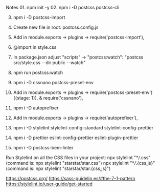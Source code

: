 Notes 01. npm init -y 02. npm i -D postcss postcss-cli

3.  npm i -D postcss-import
4.  Create new file in root: postcss.config.js
5.  Add in module.exports -> plugins -> require('postcss-import'),
6.  @import in style.css
7.  In package.json adjust "scripts" -> "postcss:watch": "postcss src/style.css --dir public --watch"
8.  npm run postcss:watch

9.  npm i -D cssnano postcss-preset-env
10. Add in module.exports -> plugins -> require('postcss-preset-env')({stage: 1}), & require('cssnano'),

11. npm i -D autoprefixer
12. Add in module.exports -> plugins -> require('autoprefixer'),

13. npm i -D stylelint stylelint-config-standard stylelint-config-prettier
14. npm i -D prettier eslint-config-prettier eslint-plugin-prettier

15. npm i -D postcss-bem-linter

Run Stylelint on all the CSS files in your project:
npx stylelint "\*_/_.css" (command is: npx stylelint "starstar/star.css")
npx stylelint "\*_/_.{css,js}" (command is: npx stylelint "starstar/star.{css,js}")

https://postcss.org/
https://sass-guidelin.es/#the-7-1-pattern
https://stylelint.io/user-guide/get-started
